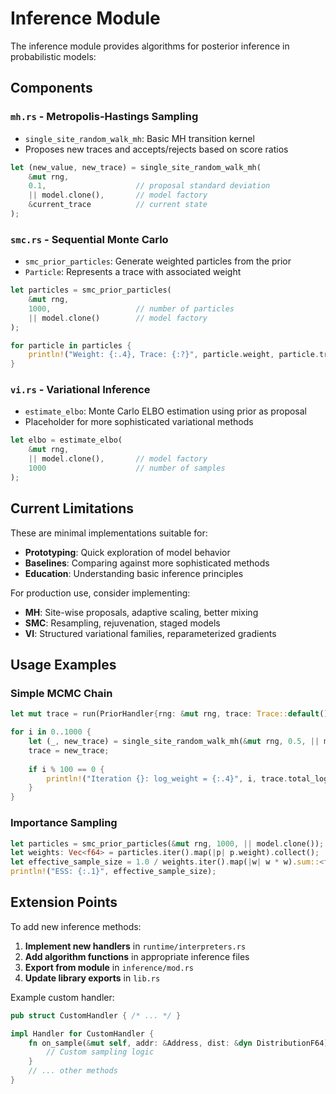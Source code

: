 # Inference Module

The inference module provides algorithms for posterior inference in probabilistic models:

## Components

### `mh.rs` - Metropolis-Hastings Sampling
- `single_site_random_walk_mh`: Basic MH transition kernel
- Proposes new traces and accepts/rejects based on score ratios

```rust
let (new_value, new_trace) = single_site_random_walk_mh(
    &mut rng, 
    0.1,                    // proposal standard deviation
    || model.clone(),       // model factory
    &current_trace          // current state
);
```

### `smc.rs` - Sequential Monte Carlo
- `smc_prior_particles`: Generate weighted particles from the prior
- `Particle`: Represents a trace with associated weight

```rust
let particles = smc_prior_particles(
    &mut rng,
    1000,                   // number of particles
    || model.clone()        // model factory
);

for particle in particles {
    println!("Weight: {:.4}, Trace: {:?}", particle.weight, particle.trace);
}
```

### `vi.rs` - Variational Inference
- `estimate_elbo`: Monte Carlo ELBO estimation using prior as proposal
- Placeholder for more sophisticated variational methods

```rust
let elbo = estimate_elbo(
    &mut rng,
    || model.clone(),       // model factory
    1000                    // number of samples
);
```

## Current Limitations

These are minimal implementations suitable for:
- **Prototyping**: Quick exploration of model behavior
- **Baselines**: Comparing against more sophisticated methods
- **Education**: Understanding basic inference principles

For production use, consider implementing:
- **MH**: Site-wise proposals, adaptive scaling, better mixing
- **SMC**: Resampling, rejuvenation, staged models
- **VI**: Structured variational families, reparameterized gradients

## Usage Examples

### Simple MCMC Chain
```rust
let mut trace = run(PriorHandler{rng: &mut rng, trace: Trace::default()}, model.clone()).1;

for i in 0..1000 {
    let (_, new_trace) = single_site_random_walk_mh(&mut rng, 0.5, || model.clone(), &trace);
    trace = new_trace;
    
    if i % 100 == 0 {
        println!("Iteration {}: log_weight = {:.4}", i, trace.total_log_weight());
    }
}
```

### Importance Sampling
```rust
let particles = smc_prior_particles(&mut rng, 1000, || model.clone());
let weights: Vec<f64> = particles.iter().map(|p| p.weight).collect();
let effective_sample_size = 1.0 / weights.iter().map(|w| w * w).sum::<f64>();
println!("ESS: {:.1}", effective_sample_size);
```

## Extension Points

To add new inference methods:

1. **Implement new handlers** in `runtime/interpreters.rs`
2. **Add algorithm functions** in appropriate inference files  
3. **Export from module** in `inference/mod.rs`
4. **Update library exports** in `lib.rs`

Example custom handler:
```rust
pub struct CustomHandler { /* ... */ }

impl Handler for CustomHandler {
    fn on_sample(&mut self, addr: &Address, dist: &dyn DistributionF64) -> f64 {
        // Custom sampling logic
    }
    // ... other methods
}
```
